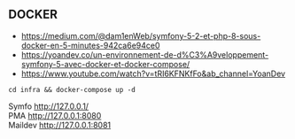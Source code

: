 ## DOCKER

- https://medium.com/@dam1enWeb/symfony-5-2-et-php-8-sous-docker-en-5-minutes-942ca6e94ce0
- https://yoandev.co/un-environnement-de-d%C3%A9veloppement-symfony-5-avec-docker-et-docker-compose/
- https://www.youtube.com/watch?v=tRI6KFNKfFo&ab_channel=YoanDev

```
cd infra && docker-compose up -d
```

Symfo http://127.0.0.1/  
PMA http://127.0.0.1:8080  
Maildev http://127.0.0.1:8081
